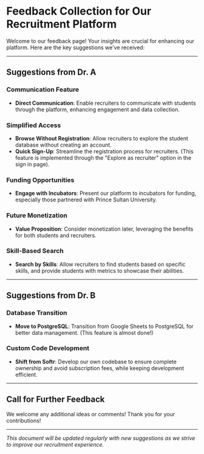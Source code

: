 # Feedback Collection for Our Recruitment Platform

Welcome to our feedback page! Your insights are crucial for enhancing our platform. Here are the key suggestions we've received:

---

## Suggestions from Dr. A

### Communication Feature
- **Direct Communication**: Enable recruiters to communicate with students through the platform, enhancing engagement and data collection.

### Simplified Access
- **Browse Without Registration**: Allow recruiters to explore the student database without creating an account.
- **Quick Sign-Up**: Streamline the registration process for recruiters. (This feature is implemented through the "Explore as recruiter" option in the sign in page).

### Funding Opportunities
- **Engage with Incubators**: Present our platform to incubators for funding, especially those partnered with Prince Sultan University.

### Future Monetization
- **Value Proposition**: Consider monetization later, leveraging the benefits for both students and recruiters.

### Skill-Based Search
- **Search by Skills**: Allow recruiters to find students based on specific skills, and provide students with metrics to showcase their abilities.

---

## Suggestions from Dr. B

### Database Transition
- **Move to PostgreSQL**: Transition from Google Sheets to PostgreSQL for better data management. (This feature is almost done!)

### Custom Code Development
- **Shift from Softr**: Develop our own codebase to ensure complete ownership and avoid subscription fees, while keeping development efficient.

---

## Call for Further Feedback

We welcome any additional ideas or comments! Thank you for your contributions!

---

*This document will be updated regularly with new suggestions as we strive to improve our recruitment experience.*
